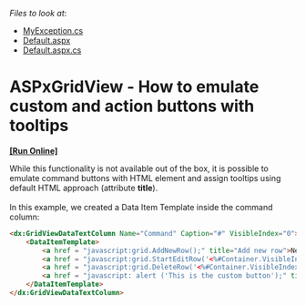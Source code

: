 <!-- default file list -->
*Files to look at*:

* [MyException.cs](./CS/WebSite/App_Code/MyException.cs)
* [Default.aspx](./CS/WebSite/Default.aspx)
* [Default.aspx.cs](./CS/WebSite/Default.aspx.cs)
<!-- default file list end -->
# ASPxGridView - How to emulate custom and action buttons with tooltips
<!-- run online -->
**[[Run Online]](https://codecentral.devexpress.com/e2050/)**
<!-- run online end -->


<p>While this functionality is not available out of the box, it is possible to emulate command buttons with HTML element and assign tooltips using default HTML approach (attribute <strong>title</strong>).<br><br>In this example, we created a Data Item Template inside the command column:</p>


```aspx
<dx:GridViewDataTextColumn Name="Command" Caption="#" VisibleIndex="0">
    <DataItemTemplate>
        <a href = "javascript:grid.AddNewRow();" title="Add new row">New</a>
        <a href = "javascript:grid.StartEditRow('<%#Container.VisibleIndex%>');" title="Start edit row '<%#Container.VisibleIndex%>'">Edit</a>
        <a href = "javascript:grid.DeleteRow('<%#Container.VisibleIndex%>');" title="Delete row '<%#Container.VisibleIndex%>'">Delete</a>
        <a href = "javascript: alert ('This is the custom button');" title="Custom action">Custom action</a>
    </DataItemTemplate>
</dx:GridViewDataTextColumn>
```



<br/>


